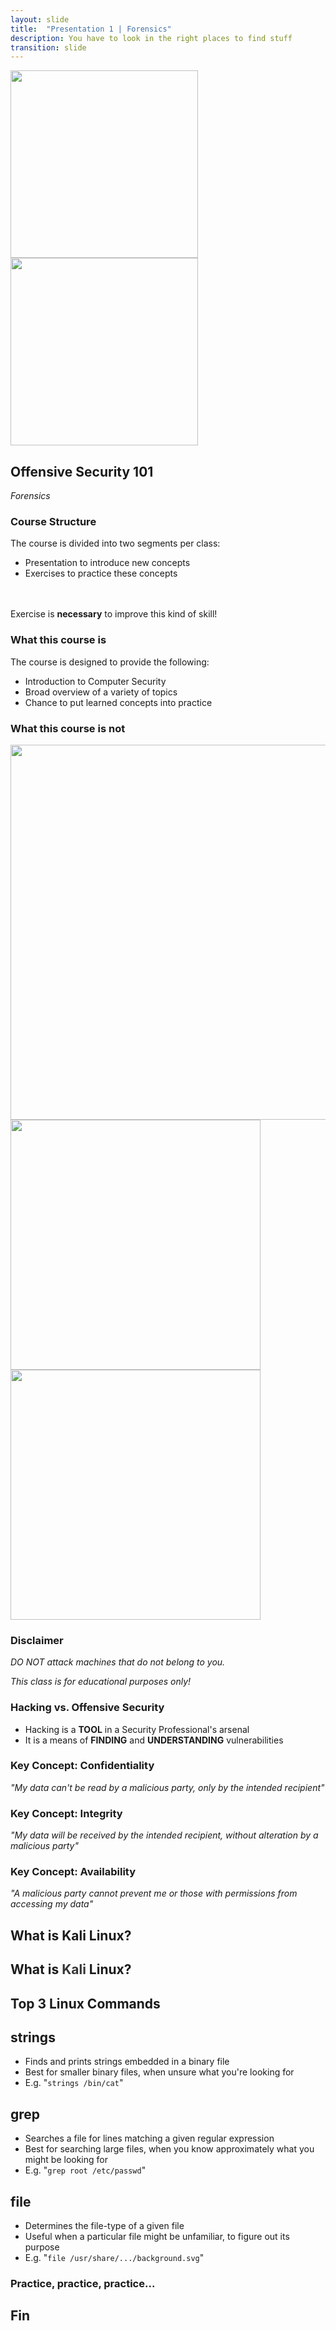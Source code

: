 ```yaml
---
layout: slide
title:  "Presentation 1 | Forensics"
description: You have to look in the right places to find stuff
transition: slide
---
```


<section>

<img width="300px" src="{{site.baseurl}}/assets/images/code_academy.png">

<img width="300px" src="{{site.baseurl}}/assets/images/kali.png">

<h2>Offensive Security 101</h2>

<p><i>Forensics</i></p>

</section>

<section>

<h3>Course Structure</h3>
<p>
The course is divided into two segments per class:
<ul>
<li class="fragment">Presentation to introduce new concepts</li>
<li class="fragment">Exercises to practice these concepts</li>
</ul>
<br>
<br>
<span class="fragment">Exercise is <b>necessary</b> to improve this kind of skill!</span>
</p>

</section>

<section>

<h3>What this course is</h3>
<p>
The course is designed to provide the following:
<ul>
<li class="fragment">Introduction to Computer Security</li>
<li class="fragment">Broad overview of a variety of topics</li>
<li class="fragment">Chance to put learned concepts into practice</li>
</ul>
</p>

</section>

<section>

<h3>What this course is not</h3>

<img class="fragment" width="600px" src="{{ site.baseurl }}/assets/images/google.png">

</section>

<section>

<img width="400px" src="{{site.baseurl}}/assets/images/white_hat.png">

<img width="400px" src="{{site.baseurl}}/assets/images/black_hat.png">

</section>

<section data-markdown>

### Disclaimer

_DO NOT attack machines that do not belong to you._

_This class is for educational purposes only!_

</section>

<section data-markdown>

### Hacking vs. Offensive Security

- Hacking is a __TOOL__ in a Security Professional's arsenal
- It is a means of __FINDING__ and __UNDERSTANDING__ vulnerabilities

</section>

<section data-markdown>

### Key Concept: Confidentiality

_"My data can't be read by a malicious party, only by the intended recipient"_

</section>

<section data-markdown>

### Key Concept: Integrity

_"My data will be received by the intended recipient, without alteration by a malicious party"_

</section>

<section data-markdown>

### Key Concept: Availability

_"A malicious party cannot prevent me or those with permissions from accessing my data"_

</section>

<section data-markdown data-transition="slide-in fade-out">

## What is Kali Linux?

</section>

<section data-transition="fade-in slide-out">

<h2>What is <span style="color:#353535;">Kali</span> Linux?</h2>

</section>

<section data-markdown>

## Top 3 Linux Commands

</section>

<section>

<h2>strings</h2>
<ul>
<li class="fragment">Finds and prints strings embedded in a binary file</li>
<li class="fragment">Best for smaller binary files, when unsure what you're looking for</li>
<li class="fragment">E.g. "<code>strings /bin/cat</code>"</li>
</ul>
</section>

<section> 
<h2>grep</h2>
<ul>
<li class="fragment">Searches a file for lines matching a given regular expression</li>
<li class="fragment">Best for searching large files, when you know approximately what you might be looking for</li>
<li class="fragment">E.g. "<code>grep root /etc/passwd</code>"</li>
</ul>
</section>

<section> 
<h2>file</h2>
<ul>
<li class="fragment">Determines the file-type of a given file</li>
<li class="fragment">Useful when a particular file might be unfamiliar, to figure out its purpose</li>
<li class="fragment">E.g. "<code>file /usr/share/.../background.svg</code>"</li>
</ul>
</section>

<section data-markdown>

### Practice, practice, practice...

</section>

<section data-markdown>

## Fin

</section>

